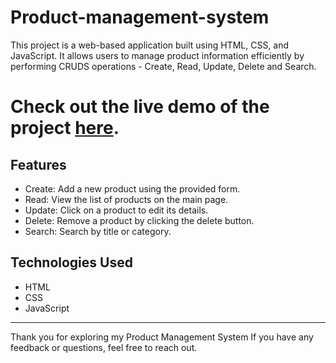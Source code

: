 # Product-management-system

This project is a web-based application built using HTML, CSS, and JavaScript. It allows users to manage product information efficiently by performing CRUDS operations - Create, Read, Update, Delete and Search.



# Check out the live demo of the project [here](#[https://mariamabdulhaleem.github.io/Product-management-system/]).

## Features

- Create: Add a new product using the provided form.
- Read: View the list of products on the main page.
- Update: Click on a product to edit its details.
- Delete: Remove a product by clicking the delete button.
- Search: Search by title or category.

## Technologies Used

- HTML
- CSS
- JavaScript

---

Thank you for exploring my Product Management System If you have any feedback or questions, feel free to reach out.

